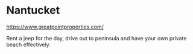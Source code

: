 # Nantucket

https://www.greatpointproperties.com/

Rent a jeep for the day, drive out to peninsula and have your own private beach effectively.

